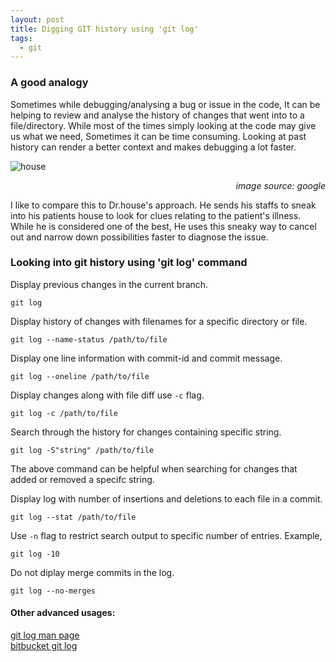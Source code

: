 ```yaml
---
layout: post
title: Digging GIT history using 'git log'
tags:
  - git
---
```

### A good analogy
Sometimes while debugging/analysing a bug or issue in the code, It can be helping to review and analyse the history of changes that went into to a file/directory. While most of the times simply looking at the code may give us what we need, Sometimes it can be time consuming. Looking at past history can render a better context and makes debugging a lot faster.

![house](../../../assets/images/Dr-House-13.jpg)
<div style="text-align: right"> <cite>image source: google</cite></div>

I like to compare this to Dr.house's approach. He sends his staffs to sneak into his patients house to look for clues relating to the patient's illness. While he is considered one of the best, He uses this sneaky way to cancel out and narrow down possibilities faster to diagnose the issue.

### Looking into git history using 'git log' command

Display previous changes in the current branch.
```
git log
```

Display history of changes with filenames for a specific directory or file.
```
git log --name-status /path/to/file
```

Display one line information with commit-id and commit message.
```
git log --oneline /path/to/file
```

Display changes along with file diff use `-c` flag.
```
git log -c /path/to/file
```

Search through the history for changes containing specific string.
```
git log -S"string" /path/to/file
```
The above command can be helpful when searching for changes that added or removed a specifc string.

Display log with number of insertions and deletions to each file in a commit.
```
git log --stat /path/to/file
```

Use `-n` flag to restrict search output to specific number of entries. Example,
```
git log -10
```

Do not diplay merge commits in the log.
```
git log --no-merges
```


#### Other advanced usages:
[git log man page](http://web.mit.edu/git/www/git-log.html) \
[bitbucket git log](https://www.atlassian.com/git/tutorials/git-log)